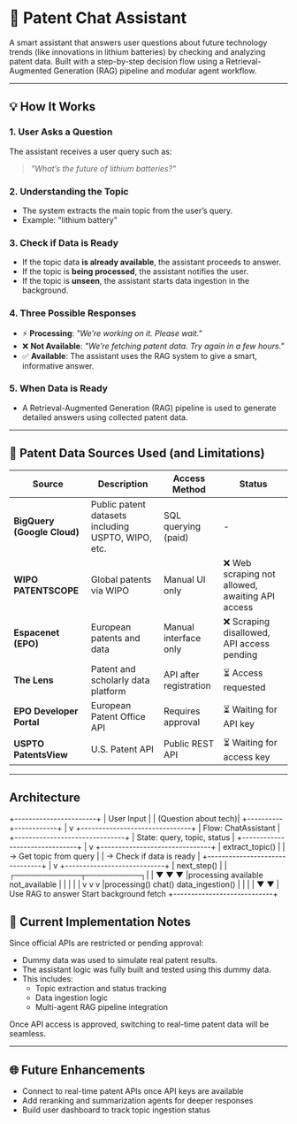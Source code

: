 # 🚀 Patent Chat Assistant

A smart assistant that answers user questions about future technology trends (like innovations in lithium batteries) by checking and analyzing patent data. Built with a step-by-step decision flow using a Retrieval-Augmented Generation (RAG) pipeline and modular agent workflow.

---

## 💡 How It Works

### 1. User Asks a Question
The assistant receives a user query such as:
> _"What’s the future of lithium batteries?"_

### 2. Understanding the Topic
- The system extracts the main topic from the user’s query.
- Example: "lithium battery"

### 3. Check if Data is Ready
- If the topic data **is already available**, the assistant proceeds to answer.
- If the topic is **being processed**, the assistant notifies the user.
- If the topic is **unseen**, the assistant starts data ingestion in the background.

### 4. Three Possible Responses
- ⚡ **Processing**: _"We’re working on it. Please wait."_
- ❌ **Not Available**: _"We’re fetching patent data. Try again in a few hours."_
- ✅ **Available**: The assistant uses the RAG system to give a smart, informative answer.

### 5. When Data is Ready
- A Retrieval-Augmented Generation (RAG) pipeline is used to generate detailed answers using collected patent data.

---

## 📂 Patent Data Sources Used (and Limitations)

| Source | Description | Access Method | Status |
|--------|-------------|----------------|--------|
| **BigQuery (Google Cloud)** | Public patent datasets including USPTO, WIPO, etc. | SQL querying (paid) | - |
| **WIPO PATENTSCOPE** | Global patents via WIPO | Manual UI only | ❌ Web scraping not allowed, awaiting API access |
| **Espacenet (EPO)** | European patents and data | Manual interface only | ❌ Scraping disallowed, API access pending |
| **The Lens** | Patent and scholarly data platform | API after registration | ⏳ Access requested |
| **EPO Developer Portal** | European Patent Office API | Requires approval | ⏳ Waiting for API key |
| **USPTO PatentsView** | U.S. Patent API | Public REST API | ⏳ Waiting for access key |

---


## Architecture

+-----------------------+
|     User Input        |
|  (Question about tech)|
+----------+------------+
           |
           v
+-------------------------------+
|   Flow: ChatAssistant         |
+-------------------------------+
| State: query, topic, status   |
+-------------------------------+
           |
           v
+-------------------------------+
| extract_topic()               |
| -> Get topic from query       |
| -> Check if data is ready     |
+-------------------------------+
           |
           v
+----------------------------+
|        next_step()        |
|  ┌────────────┬──────────┐|
|  ▼            ▼          ▼
|processing   available  not_available
|    |           |              |
|    v           v              v
|processing()  chat()    data_ingestion()
|                |               |
|                ▼               ▼
|      Use RAG to answer   Start background fetch
+----------------------------+


## 🚧 Current Implementation Notes

Since official APIs are restricted or pending approval:
- Dummy data was used to simulate real patent results.
- The assistant logic was fully built and tested using this dummy data.
- This includes:
  - Topic extraction and status tracking
  - Data ingestion logic
  - Multi-agent RAG pipeline integration

Once API access is approved, switching to real-time patent data will be seamless.

---

## 🌐 Future Enhancements
- Connect to real-time patent APIs once API keys are available
- Add reranking and summarization agents for deeper responses
- Build user dashboard to track topic ingestion status



